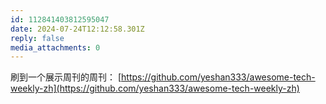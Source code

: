 ```yaml
---
id: 112841403812595047
date: 2024-07-24T12:12:58.301Z
reply: false
media_attachments: 0
---
```


刷到一个展示周刊的周刊： [https://github.com/yeshan333/awesome-tech-weekly-zh](https://github.com/yeshan333/awesome-tech-weekly-zh)

